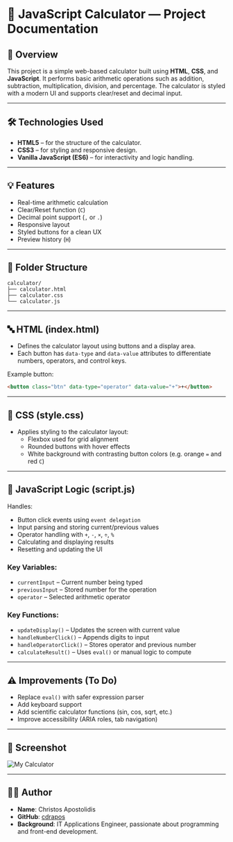 
# 🧮 JavaScript Calculator — Project Documentation

## 📌 Overview

This project is a simple web-based calculator built using **HTML**, **CSS**, and **JavaScript**. It performs basic arithmetic operations such as addition, subtraction, multiplication, division, and percentage. The calculator is styled with a modern UI and supports clear/reset and decimal input.

---

## 🛠️ Technologies Used

- **HTML5** – for the structure of the calculator.
- **CSS3** – for styling and responsive design.
- **Vanilla JavaScript (ES6)** – for interactivity and logic handling.

---

## 💡 Features

- Real-time arithmetic calculation
- Clear/Reset function (`C`)
- Decimal point support (`,` or `.`)
- Responsive layout
- Styled buttons for a clean UX
- Preview history (`H`)
---

## 🧱 Folder Structure

```
calculator/
├── calculator.html
├── calculator.css
└── calculator.js
```

---

## 🔤 HTML (index.html)

- Defines the calculator layout using buttons and a display area.
- Each button has `data-type` and `data-value` attributes to differentiate numbers, operators, and control keys.

Example button:
```html
<button class="btn" data-type="operator" data-value="+">+</button>
```

---

## 🎨 CSS (style.css)

- Applies styling to the calculator layout:
  - Flexbox used for grid alignment
  - Rounded buttons with hover effects
  - White background with contrasting button colors (e.g. orange `=` and red `C`)

---

## 🧠 JavaScript Logic (script.js)

Handles:

- Button click events using `event delegation`
- Input parsing and storing current/previous values
- Operator handling with `+`, `-`, `×`, `÷`, `%`
- Calculating and displaying results
- Resetting and updating the UI

### Key Variables:
- `currentInput` – Current number being typed
- `previousInput` – Stored number for the operation
- `operator` – Selected arithmetic operator

### Key Functions:
- `updateDisplay()` – Updates the screen with current value
- `handleNumberClick()` – Appends digits to input
- `handleOperatorClick()` – Stores operator and previous number
- `calculateResult()` – Uses `eval()` or manual logic to compute

---

## ⚠️ Improvements (To Do)

- Replace `eval()` with safer expression parser
- Add keyboard support
- Add scientific calculator functions (sin, cos, sqrt, etc.)
- Improve accessibility (ARIA roles, tab navigation)

---

## 📸 Screenshot

![My Calculator](https://github.com/user-attachments/assets/83e2dd8a-80b4-4de2-b8d6-37edab108adb)


---

## 👨‍💻 Author

- **Name**: Christos Apostolidis
- **GitHub**: [cdrapos](https://github.com/cdrapos)  
- **Background**: IT Applications Engineer, passionate about programming and front-end development.
